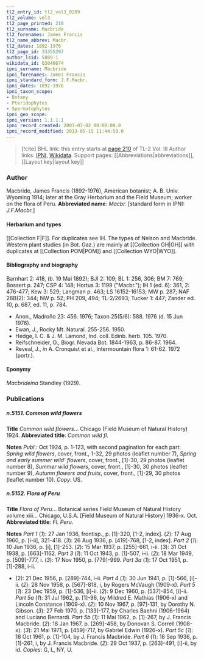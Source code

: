 ```yaml
---
tl2_entry_id: tl2_vol3_0209
tl2_volume: vol3
tl2_page_printed: 210
tl2_surname: Macbride
tl2_forenames: James Francis
tl2_name_abbrev: Macbr.
tl2_dates: 1892-1976
tl2_page_id: 33355297
author_lsid: 5889-1
wikidata_id: Q3046674
ipni_surname: Macbride
ipni_forenames: James Francis
ipni_standard_form: J.F.Macbr.
ipni_dates: 1892-1976
ipni_taxon_scope: 
- Botany
- Pteridophytes
- Spermatophytes
ipni_geo_scope: 
ipni_version: 1.1.1.1
ipni_record_created: 2003-07-02 00:00:00.0
ipni_record_modified: 2013-05-15 11:44:59.0
---
```


> [!cite] BHL link: this entry starts at [page 210](https://www.biodiversitylibrary.org/page/33355297) of TL-2 Vol. III
> Author links: [IPNI](https://www.ipni.org/a/5889-1), [Wikidata](https://www.wikidata.org/wiki/Q3046674). Support pages: [[Abbreviations|abbreviations]], [[Layout key|layout key]]

### Author

Macbride, James Francis (1892-1976), American botanist; A. B. Univ. Wyoming 1914; later at the Gray Herbarium and the Field Museum; worker on the flora of Peru. 
**Abbreviated name**: *Macbr.* \[standard form in IPNI: *J.F.Macbr.*\]

#### Herbarium and types

[[Collection F|F]]. For duplicates see IH. The types of Nelson and Macbride. Western plant studies (in Bot. Gaz.) are mainly at [[Collection GH|GH]] with duplicates at [[Collection POM|POM]] and [[Collection WYO|WYO]].

#### Bibliography and biography

Barnhart 2: 418, (b. 19 Mai 1892); BJI 2: 109; BL 1: 256, 306; BM 7: 769; Bossert p. 247; CSP 4: 148; Hortus 3: 1199 ("Macbr."); IH 1 (ed. 6): 361, 2: 476-477; Kew 3: 529; Langman p. 463; LS 16152-16153; MW p. 287; NAF 28B(2): 344; NW p. 52; PH 209, 494; TL-2/2693; Tucker 1: 447; Zander ed. 10, p. 687, ed. 11, p. 784.
- Anon., Madroño 23: 456. 1976; Taxon 25(5/6): 588. 1976 (d. 15 Jun 1976).
- Ewan, J., Rocky Mt. Natural. 255-256. 1950.
- Hedge, I. C. & J. M. Lamond, Ind. coll. Edinb. herb. 105. 1970.
- Reifschneider, O., Biogr. Nevada Bot. 1844-1963, p. 86-87. 1964.
- Reveal, J., *in* A. Cronquist et al., Intermountain flora 1: 61-62. 1972 (portr.).

#### Eponymy

*Macbrideina* Standley (1929).

### Publications

##### n.5151. Common wild flowers

**Title**
*Common wild flowers*... Chicago (Field Museum of Natural History) 1924.
**Abbreviated title**: *Common wild fl.*

**Notes**
*Publ*.: Oct 1924, p. 1-123, with second pagination for each part: *Spring wild flowers*, cover, front., 1-32, 29 photos (leaflet number 7), *Spring and early summer wild' flowers*, cover, front., \[1\]-30, 29 photos (leaflet number 8), *Summer wild flowers*, cover, front., \[1\]-30, 30 photos (leaflet number 9), *Autumn flowers and fruits*, cover, front., \[1\]-29, 30 photos (leaflet number 10). *Copy*: US.

##### n.5152. Flora of Peru

**Title**
*Flora of Peru*... Botanical series Field Museum of Natural History volume xiii... Chicago, U.S.A. \[Field Museum of Natural History\] 1936-x. Oct.
**Abbreviated title**: *Fl. Peru*.

**Notes**
*Part 1* (*1*): 27 Jan 1936, frontisp., p. \[1\]-320, \[1-2, index\]. (*2*): 17 Aug 1960, p. \[i-ii\], 321-418.
(*3*): 26 Aug 1936, p. \[419\]-768, \[1-2, index\].
*Part 2* (*1*): 10 Jun 1936, p. \[i\], \[1\]-253.
(*2*): 15 Mar 1937, p. \[255\]-661, i-ii.
(*3*): 31 Oct 1938, p. \[663\]-1162.
*Part 3* (*1*): 11 Oct 1943, p. \[1\]-507, i-ii.
(*2*): 18 Mar 1949, p. \[509\]-777, i.
(*3*): 17 Nov 1950, p. \[779\]-999.
*Part 3a* (*1*): 17 Oct 1951, p. \[1\]-288, i-ii.
- (2): 21 Dec 1956, p. \[289\]-744, i-ii.
*Part 4* (*1*): 30 Jun 1941, p. \[1\]-566, \[i\]-ii.
(*2*): 28 Nov 1958, p. \[567\]-818, i, by Rogers McVaugh (1909-x).
*Part 5* (*1*): 23 Dec 1959, p. \[1\]-536, \[i\]-ii.
(*2*): 9 Dec 1960, p. \[537\]-854, \[i\]-ii.
*Part 5a* (*1*): 31 Jul 1962, p. \[1\]-96, by Mildred E. Mathias (1906-x) and Lincoln Constance (1909-x).
(*2*): 10 Nov 1967, p. \[97\]-131, by Dorothy N. Gibson.
(*3*): 27 Feb 1970, p. \[133\]-177, by Charles Baehni (1906-1964) and Luciano Bernardi.
*Part 5b* (*1*): 11 Mai 1962, p. \[1\]-267, by J. Francis Macbride. (*2*): 18 Jan 1967, p. \[269\]-458, by Donovan S. Correll (1908-x).
(*3*): 21 Mai 1971, p. \[459\]-717, by Gabriel Edwin (1926-x).
*Part 5c* (*1*): 18 Oct 1961, p. \[1\]-104, by J. Francis Macbride.
*Part 6* (*1*): 18 Sep 1936, p. \[1\]-261, i, by J. Francis Macbride. (*2*): 29 Oct 1937, p. \[263\]-491, \[i\]-ii, by id.
*Copies*: G, L, NY, U.

